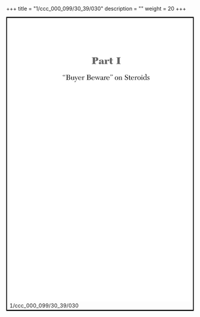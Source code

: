 +++
title = "1/ccc_000_099/30_39/030"
description = ""
weight = 20
+++

<table style="border:2px solid black;max-width:800px;max-height:800px;" 
><tr><td><img class="center-fit-jpg"
src="/jpg_/out_jpg_dbc_030.jpg"  >1/ccc_000_099/30_39/030</img></td></tr></table>